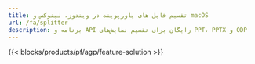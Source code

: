 ```yaml
---
title: تقسیم فایل های پاورپوینت در ویندوز، لینوکس و macOS
url: /fa/splitter
description: برنامه و API رایگان برای تقسیم نمایش‌های PPT، PPTX و ODP
---
```


{{< blocks/products/pf/agp/feature-solution >}} 